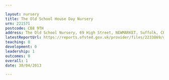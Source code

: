 ```yaml
---

layout: nursery
title: The Old School House Day Nursery
urn: 221571
postcode: CB8 9TH
address: The Old School Nursery, 69 High Street, NEWMARKET, Suffolk, CB8 9TH
latestReportUrl: https://reports.ofsted.gov.uk/provider/files/2233869/urn/221571.pdf
teaching: 0
development: 0
leadership: 1
outcomes: 0
overall: 1
date: 30/04/2013

---
```

